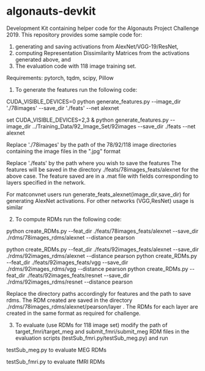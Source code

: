 # algonauts-devkit
Development Kit containing helper code for the Algonauts Project Challenge 2019.
This repository provides some sample code for:
1. generating and saving activations from AlexNet/VGG-19/ResNet,
2. computing Representation Dissimilarity Matrices from the activations generated above, and
3. The evaluation code with 118 image training set.

Requirements:
pytorch,
tqdm,
scipy,
Pillow

1. To generate the features run the following code:

CUDA_VISIBLE_DEVICES=0 python generate_features.py --image_dir  './78images' --save_dir  './feats'  --net alexnet

set CUDA_VISIBLE_DEVICES=2,3 & python generate_features.py --image_dir  ../Training_Data/92_Image_Set/92images --save_dir  ./feats  --net alexnet


Replace './78images' by the path of the 78/92/118 image directories containing the image files in the ".jpg" format

Replace './feats' by the path where you wish to save the features
The features will be saved in the directory ./feats/78images_feats/alexnet for the above case. The feature saved are in a .mat file with fields corresponding to layers specified in the network.  

For matconvnet users run generate_feats_alexnet(image_dir,save_dir) for generating AlexNet activations. For other networks (VGG,ResNet) usage is similar

2. To compute RDMs run the following code:

python create_RDMs.py --feat_dir ./feats/78images_feats/alexnet --save_dir ./rdms/78images_rdms/alexnet --distance pearson

python create_RDMs.py --feat_dir ./feats/92images_feats/alexnet --save_dir ./rdms/92images_rdms/alexnet --distance pearson
python create_RDMs.py --feat_dir ./feats/92images_feats/vgg --save_dir ./rdms/92images_rdms/vgg --distance pearson
python create_RDMs.py --feat_dir ./feats/92images_feats/resnet --save_dir ./rdms/92images_rdms/resnet --distance pearson

Replace the directory paths accordingly for features and the path to save rdms.
The RDM created are saved in the directory ./rdms/78images_rdms/alexnet/pearson/layer  . The RDMs for each layer are created in the same format as required for challenge.

3. To evaluate (use RDMs for 118 image set) modify the path of target_fmri/target_meg and submit_fmri/submit_meg RDM files in the evaluation scripts (testSub_fmri.py/testSub_meg.py) and run

testSub_meg.py to evaluate MEG RDMs

testSub_fmri.py to evaluate fMRI RDMs
